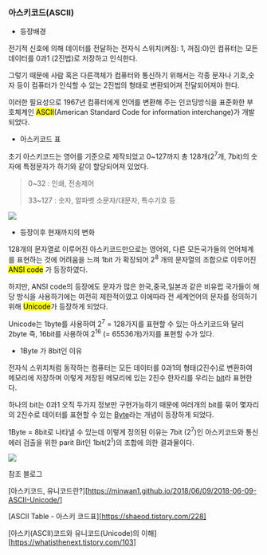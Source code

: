 ### 아스키코드(ASCII)

- 등장배경

전기적 신호에 의해 데이터를 전달하는 전자식 스위치(켜짐: 1, 꺼짐:0)인 컴퓨터는 모든 데이터를 0과1 (2진법)로 저장하고 인식한다.

그렇기 때문에 사람 혹은 다른객체가 컴퓨터와 통신하기 위해서는 각종 문자나 기호,숫자 등이 컴퓨터가 인식할 수 있는 2진법의 형태로 변환되어져 전달되어져야 한다.

이러한 필요성으로 1967년 컴퓨터에게 언어를 변환해 주는 인코딩방식을 표준화한 부호체계인  <mark>ASCII</mark>(American Standard Code for information interchange)가 개발되었다.



- 아스키코드 표

초기 아스키코드는 영어를 기준으로 제작되었고 0~127까지 총 128개(2<sup>7</sup>개, 7bit)의 숫자에 특정문자가 하기와 같이 할당되어져 있었다.

> 0~32 : 인쇄, 전송제어
>
> 33~127 : 숫자, 알파벳 소문자/대문자, 특수기호 등



<img src="https://t1.daumcdn.net/cfile/tistory/2366565058B9999205"/>	

- 등장이후 현재까지의 변화

128개의 문자열로 이루어진 아스키코드만으로는 영어외, 다른 모든국가들의 언어체계를 표현하는 것에 어려움을 느껴 1bit 가 확장되어 2<sup>8</sup> 개의 문자열의 조합으로 이루어진 <mark>ANSI code</mark> 가 등장하였다.

하지만, ANSI code의 등장에도 문자가 많은 한국,중국,일본과 같은 비유럽 국가들이 해당 방식을 사용하기에는 여전히 제한적이였고 이에따라 전 세계언어의 문자를 정의하기 위해 <mark>Unicode</mark>가 등장하게 되었다.

Unicode는 1byte를 사용하여 2<sup>7</sup> = 128가지를 표현할 수 있는 아스키코드와 달리 2byte 즉, 16bit를 사용하여 2<sup>16</sup> (= 65536개)가지를 표현할 수가 있다.



- 1Byte 가 8bit인 이유

전자식 스위치처럼 동작하는 컴퓨터는 모든 데이터를 0과1의 형태(2진수)로 변환하여 메모리에 저장하며 이렇게 저장된 메모리에 있는 2진수 한자리를 우리는 <u>bit</u>라 표현한다.

하나의 bit는 0과1 오직 두가지 정보만 구현가능하기 때문에 여러개의 bit를 묶어 몇자리의 2진수로 데이터를 표현할 수 있는 <u>Byte</u>라는 개념이 등장하게 되었다.

1Byte = 8bit로 나타낼 수 있는데 이렇게 정의된 이유는 7bit (2<sup>7</sup>)인 아스키코드와 통신에러 검출을 위한 parit Bit인 1bit(2<sup>1</sup>)의 조합에 의한 결과물이다.

<img src="http://postfiles5.naver.net/MjAxNjEyMjNfMTAz/MDAxNDgyNDU0NTk5MzM2.BKtYKdJzJvVe7ub7dJq6UhE_UFljBGuFJgxohejthgYg.t4LkNJDj3PrUSoecM8jwN0rWVIJwwoVnrjECnzYMhH4g.PNG.jamduino/image.png?type=w966"/>	

참조 블로그

[아스키코드, 유니코드란?][https://minwan1.github.io/2018/06/09/2018-06-09-ASCII-Unicode/] 

[ASCII Table - 아스키 코드표][https://shaeod.tistory.com/228]

[아스키(ASCII)코드와 유니코드(Unicode)의 이해][https://whatisthenext.tistory.com/103]